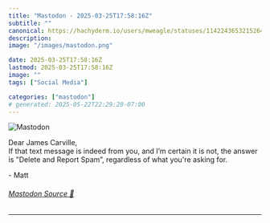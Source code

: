 ```yaml
---
title: "Mastodon - 2025-03-25T17:58:16Z"
subtitle: ""
canonical: https://hachyderm.io/users/mweagle/statuses/114224365321526406
description:
image: "/images/mastodon.png"

date: 2025-03-25T17:58:16Z
lastmod: 2025-03-25T17:58:16Z
image: ""
tags: ["Social Media"]

categories: ["mastodon"]
# generated: 2025-05-22T22:29:20-07:00
---
```

![Mastodon](/images/mastodon.png)

<p>Dear James Carville,<br />If that text message is indeed from you, and I’m certain it is not, the answer is &quot;Delete and Report Spam”, regardless of what you&#39;re asking for.</p><p>- Matt</p>


###### [Mastodon Source 🐘](https://hachyderm.io/@mweagle/114224365321526406)

___

